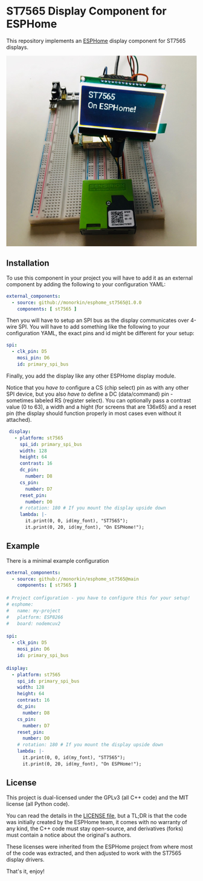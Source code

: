 # ST7565 Display Component for ESPHome

This repository implements an [ESPHome](https://esphome.io/) display component
for ST7565 displays.

![Demo of the display being driven by an ESPHome configuration](./docs/display_demo.jpg)

## Installation

To use this component in your project you will have to add it as an external
component by adding the following to your configuration YAML:

```yaml
external_components:
  - source: github://monorkin/esphome_st7565@1.0.0
    components: [ st7565 ]
```

Then you will have to setup an SPI bus as the display communicates over 4-wire SPI.
You will have to add something like the following to your configuration YAML,
the exact pins and id might be different for your setup:

```yaml
spi:
  - clk_pin: D5
    mosi_pin: D6
    id: primary_spi_bus
```

Finally, you add the display like any other ESPHome display module.

Notice that you *have to* configure a CS (chip select) pin as with any other
SPI device, but you also *have to* define a DC (data/command) pin - sometimes
labeled RS (register select). You can optionally pass a contrast value (0 to 63),
a width and a hight (for screens that are 136x65) and a reset pin
(the display should function properly in most cases even without it attached).

```yaml
 display:
   - platform: st7565
     spi_id: primary_spi_bus
     width: 128
     height: 64
     contrast: 16
     dc_pin:
       number: D8
     cs_pin:
       number: D7
     reset_pin:
       number: D0
     # rotation: 180 # If you mount the display upside down
     lambda: |-
       it.print(0, 0, id(my_font), "ST7565");
       it.print(0, 20, id(my_font), "On ESPHome!");
```

## Example

There is a minimal example configuration

```yaml
external_components:
  - source: github://monorkin/esphome_st7565@main
    components: [ st7565 ]

# Project configuration - you have to configure this for your setup!
# esphome:
#   name: my-project
#   platform: ESP8266
#   board: nodemcuv2

spi:
  - clk_pin: D5
    mosi_pin: D6
    id: primary_spi_bus

display:
  - platform: st7565
    spi_id: primary_spi_bus
    width: 128
    height: 64
    contrast: 16
    dc_pin:
      number: D8
    cs_pin:
      number: D7
    reset_pin:
      number: D0
    # rotation: 180 # If you mount the display upside down
    lambda: |-
      it.print(0, 0, id(my_font), "ST7565");
      it.print(0, 20, id(my_font), "On ESPHome!");
```

## License

This project is dual-licensed under the GPLv3 (all C++ code) and the
MIT license (all Python code).

You can read the details in the [LICENSE file](./LICENSE), but a TL;DR is
that the code was initially created by the ESPHome team, it comes with no
warranty of any kind, the C++ code must stay open-source, and derivatives
(forks) must contain a notice about the original's authors.

These licenses were inherited from the ESPHome project from where most of the
code was extracted, and then adjusted to work with the ST7565 display drivers.

That's it, enjoy!
